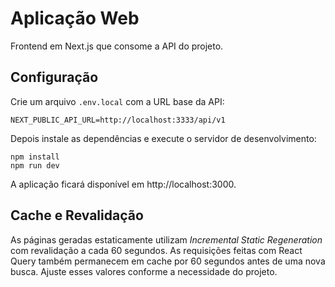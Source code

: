 # Aplicação Web

Frontend em Next.js que consome a API do projeto.

## Configuração

Crie um arquivo `.env.local` com a URL base da API:

```
NEXT_PUBLIC_API_URL=http://localhost:3333/api/v1
```

Depois instale as dependências e execute o servidor de desenvolvimento:

```
npm install
npm run dev
```

A aplicação ficará disponível em http://localhost:3000.

## Cache e Revalidação

As páginas geradas estaticamente utilizam *Incremental Static Regeneration* com
revalidação a cada 60 segundos. As requisições feitas com React Query também
permanecem em cache por 60 segundos antes de uma nova busca. Ajuste esses
valores conforme a necessidade do projeto.
